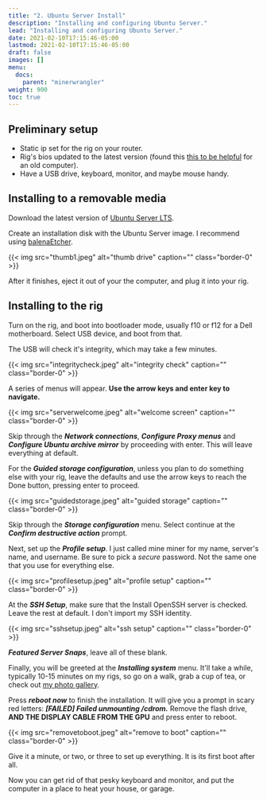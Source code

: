 ```yaml
---
title: "2. Ubuntu Server Install"
description: "Installing and configuring Ubuntu Server."
lead: "Installing and configuring Ubuntu Server."
date: 2021-02-10T17:15:46-05:00
lastmod: 2021-02-10T17:15:46-05:00
draft: false
images: []
menu:
  docs:
    parent: "minerwrangler"
weight: 900
toc: true
---
```


## Preliminary setup

- Static ip set for the rig on your router.
- Rig's bios updated to the latest version (found this [this to be helpful](https://askubuntu.com/questions/46886/how-to-create-a-bootable-usb-stick-to-flash-a-bios) for an old computer).
- Have a USB drive, keyboard, monitor, and maybe mouse handy.

## Installing to a removable media

Download the latest version of [Ubuntu Server LTS](https://ubuntu.com/download/server).

Create an installation disk with the Ubuntu Server image. I recommend using [balenaEtcher](https://www.balena.io/etcher/).

{{< img src="thumb1.jpeg" alt="thumb drive" caption="<em></em>" class="border-0" >}}

After it finishes, eject it out of your the computer, and plug it into your rig.

## Installing to the rig

Turn on the rig, and boot into bootloader mode, usually f10 or f12 for a Dell motherboard. Select USB device, and boot from that.

The USB will check it's integrity, which may take a few minutes.

{{< img src="integritycheck.jpeg" alt="integrity check" caption="" class="border-0" >}}

A series of menus will appear. **Use the arrow keys and enter key to navigate.**

{{< img src="serverwelcome.jpeg" alt="welcome screen" caption="" class="border-0" >}}

Skip through the ***Network connections***, ***Configure Proxy menus*** and ***Configure Ubuntu archive mirror*** by proceeding with enter. This will leave everything at default.

For the ***Guided storage configuration***, unless you plan to do something else with your rig, leave the defaults and use the arrow keys to reach the Done button, pressing enter to proceed.

{{< img src="guidedstorage.jpeg" alt="guided storage" caption="" class="border-0" >}}

Skip through the ***Storage configuration*** menu. Select continue at the ***Confirm destructive action*** prompt.

Next, set up the ***Profile setup***. I just called mine miner for my name, server's name, and username. Be sure to pick a *secure* password. Not the same one that you use for everything else.

{{< img src="profilesetup.jpeg" alt="profile setup" caption="" class="border-0" >}}

At the ***SSH Setup***, make sure that the Install OpenSSH server is checked. Leave the rest at default. I don't import my SSH identity.

{{< img src="sshsetup.jpeg" alt="ssh setup" caption="" class="border-0" >}}

***Featured Server Snaps***, leave all of these blank.

Finally, you will be greeted at the ***Installing system*** menu. It'll take a while, typically 10-15 minutes on my rigs, so go on a walk, grab a cup of tea, or check out [my photo gallery](https://nnekrut.netlify.app/gallery/).

Press ***reboot now*** to finish the installation. It will give you a prompt in scary red letters: ***[FAILED] Failed unmounting /cdrom.*** Remove the flash drive, **AND THE DISPLAY CABLE FROM THE GPU** and press enter to reboot.

{{< img src="removetoboot.jpeg" alt="remove to boot" caption="" class="border-0" >}}

Give it a minute, or two, or three to set up everything. It is its first boot after all.

Now you can get rid of that pesky keyboard and monitor, and put the computer in a place to heat your house, or garage.
